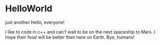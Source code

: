 # HelloWorld
just another 
Hello, everyone!

I like to code in c++ and can't wait to be on the next spaceship to Mars.
I hope their food will be better than here on Earth. 
Bye, humans! 
